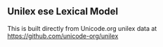 Unilex ese Lexical Model
----------------------

This is built directly from Unicode.org unilex data at
https://github.com/unicode-org/unilex
